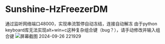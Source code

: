 # Sunshine-HzFreezerDM
通过监听网络端口48000，实现串流暂停自动冻结，连接自动解冻
由于python keyboard库无法实现alt+win+c这种复杂组合键（bug？），请手动修改并输入组合键
![屏幕截图 2024-09-26 221929](https://github.com/user-attachments/assets/b1ba157a-0893-4024-98c2-16690f581cd4)

